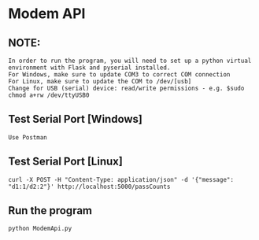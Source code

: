 # Modem API

## NOTE: 
```
In order to run the program, you will need to set up a python virtual environment with Flask and pyserial installed.
For Windows, make sure to update COM3 to correct COM connection
For Linux, make sure to update the COM to /dev/[usb]
Change for USB (serial) device: read/write permissions - e.g. $sudo chmod a+rw /dev/ttyUSB0

```
## Test Serial Port [Windows]
```
Use Postman
```

## Test Serial Port [Linux]
```
curl -X POST -H "Content-Type: application/json" -d '{"message": "d1:1/d2:2"}' http://localhost:5000/passCounts
```

## Run the program
```
python ModemApi.py
```
